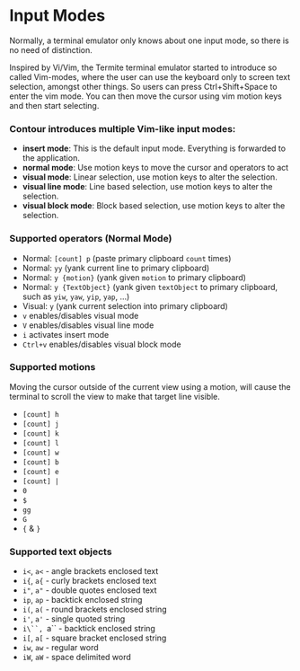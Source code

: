 # Input Modes

Normally, a terminal emulator only knows about one input mode, so
there is no need of distinction.

Inspired by Vi/Vim, the Termite terminal emulator started to introduce
so called Vim-modes, where the user can use the keyboard only to
screen text selection, amongst other things. So users can press
Ctrl+Shift+Space to enter the vim mode. You can then move the cursor
using vim motion keys and then start selecting.

### Contour introduces multiple Vim-like input modes:

- **insert mode**: This is the default input mode. Everything is forwarded to the application.
- **normal mode**: Use motion keys to move the cursor and operators to act
- **visual mode**: Linear selection, use motion keys to alter the selection.
- **visual line mode**: Line based selection, use motion keys to alter the selection.
- **visual block mode**: Block based selection, use motion keys to alter the selection.

### Supported operators (Normal Mode)

- Normal: `[count] p` (paste primary clipboard `count` times)
- Normal: `yy` (yank current line to primary clipboard)
- Normal: `y {motion}` (yank given `motion` to primary clipboard)
- Normal: `y {TextObject}` (yank given `textObject` to primary clipboard, such as `yiw`, `yaw`, `yip`, `yap`, ...)
- Visual: `y` (yank current selection into primary clipboard)
- `v` enables/disables visual mode
- `V` enables/disables visual line mode
- `i` activates insert mode
- `Ctrl+v` enables/disables visual block mode

### Supported motions

Moving the cursor outside of the current view using a motion, will cause
the terminal to scroll the view to make that target line visible.

- `[count] h`
- `[count] j`
- `[count] k`
- `[count] l`
- `[count] w`
- `[count] b`
- `[count] e`
- `[count] |`
- `0`
- `$`
- `gg`
- `G`
- `{` & `}`

### Supported text objects

- `i<`, `a<` - angle brackets enclosed text
- `i{`, `a{` - curly brackets enclosed text
- `i"`, `a"` - double quotes enclosed text
- `ip`, `ap` - backtick enclosed string
- `i(`, `a(` - round brackets enclosed string
- `i'`, `a'` - single quoted string
- `i\``, `a\`` - backtick enclosed string
- `i[`, `a[` - square bracket enclosed string
- `iw`, `aw` - regular word
- `iW`, `aW` - space delimited word
